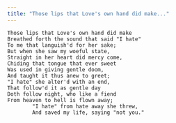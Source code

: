 ```yaml
---
title: "Those lips that Love's own hand did make..."
---
```


	Those lips that Love's own hand did make
	Breathed forth the sound that said "I hate"
	To me that languish'd for her sake;
	But when she saw my woeful state,
	Straight in her heart did mercy come,
	Chiding that tongue that ever sweet
	Was used in giving gentle doom,
	And taught it thus anew to greet;
	"I hate" she alter'd with an end,
	That follow'd it as gentle day
	Doth follow night, who like a fiend
	From heaven to hell is flown away;
			"I hate" from hate away she threw,
			And saved my life, saying "not you."

